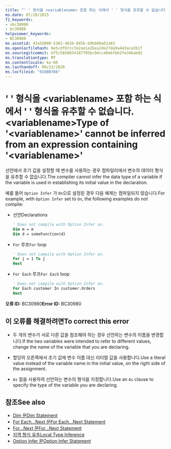 ```yaml
---
title: "' ' 형식을 <variablename> 포함 하는 식에서 ' ' 형식을 유추할 수 없습니다. <variablename>"
ms.date: 07/20/2015
f1_keywords:
- vbc30980
- bc30980
helpviewer_keywords:
- BC30980
ms.assetid: 43a5d008-5362-481b-845b-b9bb00a61a83
ms.openlocfilehash: 6e5cdfb7cc7e2ae1e2bea2de27da9a443ace2b1f
ms.sourcegitcommit: bf5c5850654187705bc94cc40ebfb62fe346ab02
ms.translationtype: MT
ms.contentlocale: ko-KR
ms.lasthandoff: 09/23/2020
ms.locfileid: "91080766"
---
```

# <a name="type-of-variablename-cannot-be-inferred-from-an-expression-containing-variablename"></a><span data-ttu-id="4abc6-102">' ' 형식을 \<variablename> 포함 하는 식에서 ' ' 형식을 유추할 수 없습니다. \<variablename></span><span class="sxs-lookup"><span data-stu-id="4abc6-102">Type of '\<variablename>' cannot be inferred from an expression containing '\<variablename>'</span></span>

<span data-ttu-id="4abc6-103">선언에서 초기 값을 설정할 때 변수를 사용하는 경우 컴파일러에서 변수의 데이터 형식을 유추할 수 없습니다.</span><span class="sxs-lookup"><span data-stu-id="4abc6-103">The compiler cannot infer the data type of a variable if the variable is used in establishing its initial value in the declaration.</span></span>  
  
 <span data-ttu-id="4abc6-104">예를 들어 `Option Infer` 가 `On`으로 설정된 경우 다음 예제는 컴파일되지 않습니다.</span><span class="sxs-lookup"><span data-stu-id="4abc6-104">For example, with `Option Infer` set to `On`, the following examples do not compile:</span></span>  
  
- <span data-ttu-id="4abc6-105">선언</span><span class="sxs-lookup"><span data-stu-id="4abc6-105">Declarations</span></span>  
  
    ```vb  
    ' Does not compile with Option Infer on.  
    Dim m = m  
    Dim d = someFunction(d)  
    ```  
  
- <span data-ttu-id="4abc6-106">`For` 루프</span><span class="sxs-lookup"><span data-stu-id="4abc6-106">`For` loop</span></span>  
  
    ```vb  
    ' Does not compile with Option Infer on.  
    For j = 1 To j  
    Next  
    ```  
  
- <span data-ttu-id="4abc6-107">`For Each` 루프</span><span class="sxs-lookup"><span data-stu-id="4abc6-107">`For Each` loop</span></span>  
  
    ```vb  
    ' Does not compile with Option Infer on.  
    For Each customer In customer.Orders  
    Next  
    ```  
  
 <span data-ttu-id="4abc6-108">**오류 ID:** BC30980</span><span class="sxs-lookup"><span data-stu-id="4abc6-108">**Error ID:** BC30980</span></span>  
  
## <a name="to-correct-this-error"></a><span data-ttu-id="4abc6-109">이 오류를 해결하려면</span><span class="sxs-lookup"><span data-stu-id="4abc6-109">To correct this error</span></span>  
  
- <span data-ttu-id="4abc6-110">두 개의 변수가 서로 다른 값을 참조해야 하는 경우 선언하는 변수의 이름을 변경합니다.</span><span class="sxs-lookup"><span data-stu-id="4abc6-110">If the two variables were intended to refer to different values, change the name of the variable that you are declaring.</span></span>  
  
- <span data-ttu-id="4abc6-111">할당의 오른쪽에서 초기 값에 변수 이름 대신 리터럴 값을 사용합니다.</span><span class="sxs-lookup"><span data-stu-id="4abc6-111">Use a literal value instead of the variable name in the initial value, on the right side of the assignment.</span></span>  
  
- <span data-ttu-id="4abc6-112">`As` 절을 사용하여 선언하는 변수의 형식을 지정합니다.</span><span class="sxs-lookup"><span data-stu-id="4abc6-112">Use an `As` clause to specify the type of the variable you are declaring.</span></span>  
  
## <a name="see-also"></a><span data-ttu-id="4abc6-113">참조</span><span class="sxs-lookup"><span data-stu-id="4abc6-113">See also</span></span>

- [<span data-ttu-id="4abc6-114">Dim 문</span><span class="sxs-lookup"><span data-stu-id="4abc6-114">Dim Statement</span></span>](../language-reference/statements/dim-statement.md)
- [<span data-ttu-id="4abc6-115">For Each...Next 문</span><span class="sxs-lookup"><span data-stu-id="4abc6-115">For Each...Next Statement</span></span>](../language-reference/statements/for-each-next-statement.md)
- [<span data-ttu-id="4abc6-116">For...Next 문</span><span class="sxs-lookup"><span data-stu-id="4abc6-116">For...Next Statement</span></span>](../language-reference/statements/for-next-statement.md)
- [<span data-ttu-id="4abc6-117">지역 형식 유추</span><span class="sxs-lookup"><span data-stu-id="4abc6-117">Local Type Inference</span></span>](../programming-guide/language-features/variables/local-type-inference.md)
- [<span data-ttu-id="4abc6-118">Option Infer 문</span><span class="sxs-lookup"><span data-stu-id="4abc6-118">Option Infer Statement</span></span>](../language-reference/statements/option-infer-statement.md)
